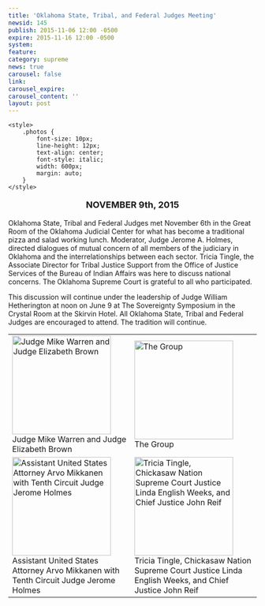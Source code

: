 ```yaml
---
title: 'Oklahoma State, Tribal, and Federal Judges Meeting'
newsid: 145
publish: 2015-11-06 12:00 -0500
expire: 2015-11-16 12:00 -0500
system: 
feature: 
category: supreme
news: true
carousel: false
link: 
carousel_expire: 
carousel_content: ''
layout: post
---
```

	<style>
		.photos {
			font-size: 10px;
			line-height: 12px;
			text-align: center;
			font-style: italic;
			width: 600px;
			margin: auto;
		}
	</style>
<p style="font-size: large; text-align: center;">
<strong>NOVEMBER 9th, 2015</strong>
</p>   
<p>Oklahoma State, Tribal and Federal Judges met November 6th in the Great Room of the Oklahoma Judicial Center for what has become a traditional pizza and salad working lunch. Moderator, Judge Jerome A. Holmes, directed dialogues of mutual concern of all members of the judiciary in Oklahoma and the interrelationships between each sector. Tricia Tingle, the Associate Director for Tribal Justice Support from the Office of Justice Services of the Bureau of Indian Affairs was here to discuss national concerns. The Oklahoma Supreme Court is grateful to all who participated.</p>
<p>This discussion will continue under the leadership of Judge William Hetherington at noon on June 9 at The Sovereignty Symposium in the Crystal Room at the Skirvin Hotel. All Oklahoma State, Tribal and Federal Judges are encouraged to attend. The tradition will continue.</p>   
<p style="text-align: center;">
<table class="photos">
	<tr>
		<td><img style="height: 200px;" alt="Judge Mike Warren and Judge Elizabeth Brown" src="http://www.oscn.net/assets/img/judges-meeting_001.jpg" /><br />
			Judge Mike Warren and Judge Elizabeth Brown
		</td>
		<td><img style="height: 200px;" alt="The Group" src="http://www.oscn.net/assets/img/judges-meeting_002.jpg" /><br />
		The Group</td>
	</tr>
	<tr>
		<td><img style="height: 200px;" alt="Assistant United States Attorney Arvo Mikkanen with Tenth Circuit Judge Jerome Holmes" src="http://www.oscn.net/assets/img/judges-meeting_003.jpg" /><br />
		Assistant United States Attorney Arvo Mikkanen with Tenth Circuit Judge Jerome Holmes
		</td>
		<td><img style="height: 200px;" alt="Tricia Tingle, Chickasaw Nation Supreme Court Justice Linda English Weeks, and Chief Justice John Reif" src="http://www.oscn.net/assets/img/judges-meeting_004.jpg" /><br />
		Tricia Tingle, Chickasaw Nation Supreme Court Justice Linda English Weeks, and Chief Justice John Reif
		</td>
	</tr>
</table>
</p>
<p></p>
<p></p>